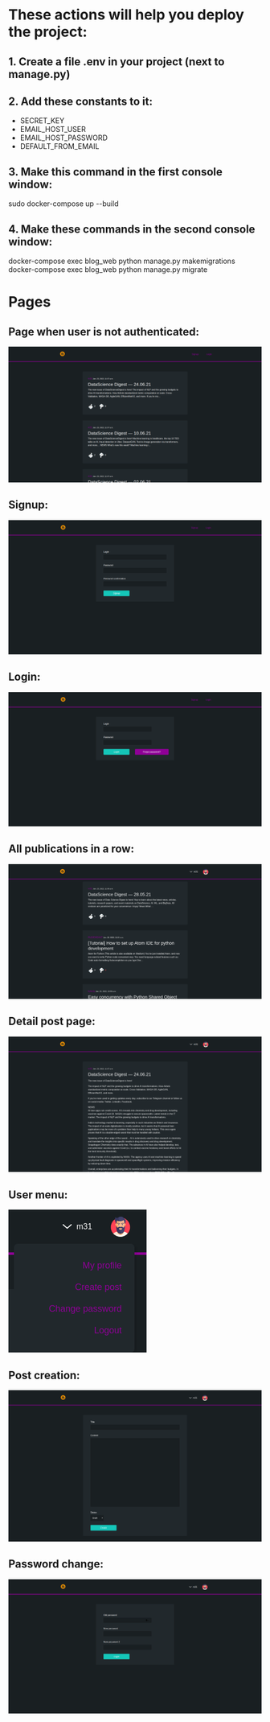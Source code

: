 # These actions will help you deploy the project:
## 1.   Create a file **.env** in your project (next to manage.py)
## 2.   Add these constants to it:
* SECRET_KEY
* EMAIL_HOST_USER
* EMAIL_HOST_PASSWORD
* DEFAULT_FROM_EMAIL
## 3.   Make this command in the first console window:
sudo docker-compose up --build
## 4.   Make these commands in the second console window:
docker-compose exec blog_web python manage.py makemigrations
docker-compose exec blog_web python manage.py migrate

# Pages
## Page when user is not authenticated:
![Password change](https://github.com/OsnovaDT/Blog/raw/master/readme_images/user_is_not_authenticated.png)

## Signup:
![Signup](https://github.com/OsnovaDT/Blog/raw/master/readme_images/signup.png)

## Login:
![Login](https://github.com/OsnovaDT/Blog/raw/master/readme_images/login.png)

## All publications in a row:
![All posts page](https://github.com/OsnovaDT/Blog/raw/master/readme_images/all_posts.png)

## Detail post page:
![Detail post page](https://github.com/OsnovaDT/Blog/raw/master/readme_images/post.png)

## User menu:
![User menu](https://github.com/OsnovaDT/Blog/raw/master/readme_images/user_menu.png)

## Post creation:
![Post creation](https://github.com/OsnovaDT/Blog/raw/master/readme_images/post_creation.png)

## Password change:
![Password change](https://github.com/OsnovaDT/Blog/raw/master/readme_images/password_change.png)
